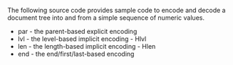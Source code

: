 
The following source code provides sample code to encode and decode a document
tree into and from a simple sequence of numeric values.

* par - the parent-based explicit encoding
* lvl - the level-based implicit encoding - Hlvl
* len - the length-based implicit encoding - Hlen
* end - the end/first/last-based encoding
